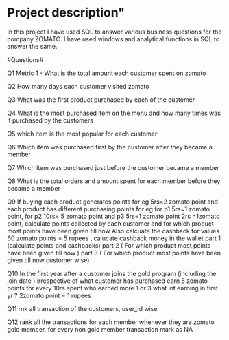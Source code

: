 # Project description"

In this project I have used SQL to answer various business questions for the company ZOMATO. I have used windows and analytical functions in SQL to answer the same.

#Questions#

Q1 Metric 1 - What is the total amount each customer spent on zomato

Q2 How many days each customer visited zomato

Q3 What was the first product purchased by each of the customer

Q4 What is the most purchased item on the menu and how many times was it purchased by the customers

Q5 which item is the most popular for each customer

Q6 Which item was purchased first by the customer after they became a member

Q7 Which item was purchased just before the customer became a member

Q8 What is the total orders and amount spent for each member before they became a member

Q9 If buying each product generates points for eg 5rs=2 zomato point  and each product has different purchasing points for eg for p1 5rs=1 zomato point, for p2 10rs= 5 zomato point and p3 5rs=1 zomato point  2rs =1zomato point, calculate points collected by each customer and for 
which product most points have been given till now Also calcuate the cashback for values 60 zomato points = 5 rupees , calucate cashback money in the wallet
part 1 (calculate points and cashbacks)
part 2 ( For which product most points have been given till now )
part 3 ( For which product most points have been given till now customer wise)

Q10  In the first year after a customer joins the gold program (including the join date ) irrespective of what customer has purchased earn 5 zomato points for every 10rs spent who earned  more 1 or 3 what int earning in first yr ? 2zomato point = 1 rupees

Q11   rnk all transaction of the customers, user_id wise

Q12 rank all the transactions for each member whenever they are zomato gold member, for every non gold member transaction mark as NA

